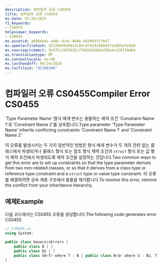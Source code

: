 ```yaml
---
description: 컴파일러 오류 CS0455
title: 컴파일러 오류 CS0455
ms.date: 07/20/2015
f1_keywords:
- CS0455
helpviewer_keywords:
- CS0455
ms.assetid: a09840ac-ad8c-4c9c-868e-b83d937c7047
ms.openlocfilehash: 4212b650e9913cb5cd7424150b85fa18b5afe5b0
ms.sourcegitcommit: 5b475c1855b32cf78d2d1bbb4295e4c236f39464
ms.translationtype: MT
ms.contentlocale: ko-KR
ms.lasthandoff: 09/24/2020
ms.locfileid: "91196340"
---
```

# <a name="compiler-error-cs0455"></a><span data-ttu-id="89b4e-103">컴파일러 오류 CS0455</span><span class="sxs-lookup"><span data-stu-id="89b4e-103">Compiler Error CS0455</span></span>

<span data-ttu-id="89b4e-104">'Type Parameter Name' 형식 매개 변수는 충돌하는 제약 조건 'Constraint Name 1'과 'Constraint Name 2'를 상속합니다.</span><span class="sxs-lookup"><span data-stu-id="89b4e-104">Type parameter 'Type Parameter Name' inherits conflicting constraints 'Constraint Name 1' and 'Constraint Name 2'</span></span>  
  
 <span data-ttu-id="89b4e-105">이 오류를 발생시키는 두 가지 일반적인 방법은 형식 매개 변수가 두 개의 관련 없는 클래스에서 파생되거나 클래스 형식 또는 참조 형식 제약 조건과 `struct` 형식 또는 값 형식 제약 조건에서 파생되도록 제약 조건을 설정하는 것입니다.</span><span class="sxs-lookup"><span data-stu-id="89b4e-105">Two common ways to get this error are to set up constraints so that the type parameter derives from two non-related classes, or so that it derives from a class type or reference type constraint and a `struct` type or value type constraint.</span></span> <span data-ttu-id="89b4e-106">이 오류를 해결하려면 상속 계층 구조에서 충돌을 제거합니다.</span><span class="sxs-lookup"><span data-stu-id="89b4e-106">To resolve this error, remove the conflict from your inheritance hierarchy.</span></span>  
  
## <a name="example"></a><span data-ttu-id="89b4e-107">예제</span><span class="sxs-lookup"><span data-stu-id="89b4e-107">Example</span></span>  

 <span data-ttu-id="89b4e-108">다음 코드에서는 CS0455 오류를 생성합니다.</span><span class="sxs-lookup"><span data-stu-id="89b4e-108">The following code generates error CS0455.</span></span>  
  
```csharp  
// CS0455.cs  
using System;  
  
public class GenericsErrors {  
    public class B { }  
    public class B2 { }  
    public class G6<T> where T : B { public class N<U> where U : B2, T { } } // CS0455  
}  
```
